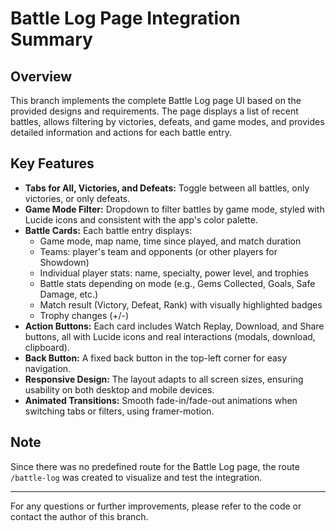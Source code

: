 # Battle Log Page Integration Summary

## Overview
This branch implements the complete Battle Log page UI based on the provided designs and requirements. The page displays a list of recent battles, allows filtering by victories, defeats, and game modes, and provides detailed information and actions for each battle entry.

## Key Features
- **Tabs for All, Victories, and Defeats:** Toggle between all battles, only victories, or only defeats.
- **Game Mode Filter:** Dropdown to filter battles by game mode, styled with Lucide icons and consistent with the app's color palette.
- **Battle Cards:** Each battle entry displays:
  - Game mode, map name, time since played, and match duration
  - Teams: player's team and opponents (or other players for Showdown)
  - Individual player stats: name, specialty, power level, and trophies
  - Battle stats depending on mode (e.g., Gems Collected, Goals, Safe Damage, etc.)
  - Match result (Victory, Defeat, Rank) with visually highlighted badges
  - Trophy changes (+/-)
- **Action Buttons:** Each card includes Watch Replay, Download, and Share buttons, all with Lucide icons and real interactions (modals, download, clipboard).
- **Back Button:** A fixed back button in the top-left corner for easy navigation.
- **Responsive Design:** The layout adapts to all screen sizes, ensuring usability on both desktop and mobile devices.
- **Animated Transitions:** Smooth fade-in/fade-out animations when switching tabs or filters, using framer-motion.

## Note
Since there was no predefined route for the Battle Log page, the route `/battle-log` was created to visualize and test the integration.

---

For any questions or further improvements, please refer to the code or contact the author of this branch. 